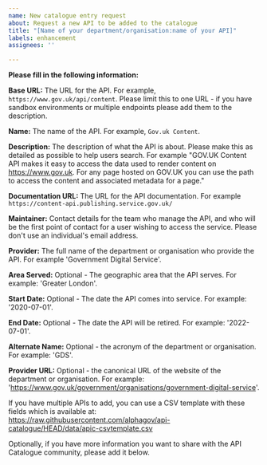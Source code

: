 ```yaml
---
name: New catalogue entry request
about: Request a new API to be added to the catalogue
title: "[Name of your department/organisation:name of your API]"
labels: enhancement
assignees: ''

---
```


**Please fill in the following information:**

**Base URL:**
The URL for the API. For example, `https://www.gov.uk/api/content`. Please limit this to one URL - if you have sandbox environments or multiple endpoints please add them to the description.

**Name:**
The name of the API. For example, `Gov.uk Content`.

**Description:**
The description of what the API is about. Please make this as detailed as possible to help users search. For example "GOV.UK Content API makes it easy to access the data used to render content on https://www.gov.uk. For any page hosted on GOV.UK you can use the path to access the content and associated metadata for a page."

**Documentation URL:**
The URL for the API documentation. For example `https://content-api.publishing.service.gov.uk/`

**Maintainer:**
Contact details for the team who manage the API, and who will be the first point of contact for a user wishing to access the service. Please don't use an individual's email address.

**Provider:**
The full name of the department or organisation who provide the API. For example 'Government Digital Service'.

**Area Served:**
Optional - The geographic area that the API serves. For example: 'Greater London'.

**Start Date:**
Optional - The date the API comes into service. For example: '2020-07-01'.

**End Date:**
Optional - The date the API will be retired. For example: '2022-07-01'.

**Alternate Name:**
Optional - the acronym of the department or organisation. For example: 'GDS'.

**Provider URL:**
Optional - the canonical URL of the website of the department or organisation. For example: 'https://www.gov.uk/government/organisations/government-digital-service'.

If you have multiple APIs to add, you can use a CSV template with these fields which is available at: https://raw.githubusercontent.com/alphagov/api-catalogue/HEAD/data/apic-csvtemplate.csv

Optionally, if you have more information you want to share with the API Catalogue community, please add it below.
